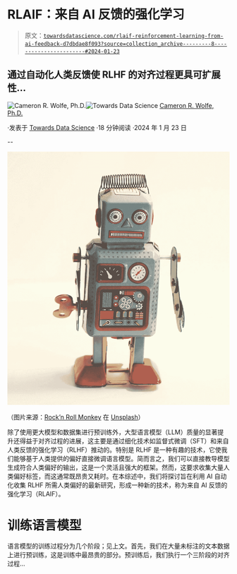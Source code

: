# RLAIF：来自 AI 反馈的强化学习

> 原文：[`towardsdatascience.com/rlaif-reinforcement-learning-from-ai-feedback-d7dbdae8f093?source=collection_archive---------8-----------------------#2024-01-23`](https://towardsdatascience.com/rlaif-reinforcement-learning-from-ai-feedback-d7dbdae8f093?source=collection_archive---------8-----------------------#2024-01-23)

## 通过自动化人类反馈使 RLHF 的对齐过程更具可扩展性…

[](https://wolfecameron.medium.com/?source=post_page---byline--d7dbdae8f093--------------------------------)![Cameron R. Wolfe, Ph.D.](https://wolfecameron.medium.com/?source=post_page---byline--d7dbdae8f093--------------------------------)[](https://towardsdatascience.com/?source=post_page---byline--d7dbdae8f093--------------------------------)![Towards Data Science](https://towardsdatascience.com/?source=post_page---byline--d7dbdae8f093--------------------------------) [Cameron R. Wolfe, Ph.D.](https://wolfecameron.medium.com/?source=post_page---byline--d7dbdae8f093--------------------------------)

·发表于 [Towards Data Science](https://towardsdatascience.com/?source=post_page---byline--d7dbdae8f093--------------------------------) ·18 分钟阅读 ·2024 年 1 月 23 日

--

![](img/e6700ce9041c1d6c1e5ca6dbf2d86e49.png)

（图片来源：[Rock’n Roll Monkey](https://unsplash.com/@rocknrollmonkey?utm_content=creditCopyText&utm_medium=referral&utm_source=unsplash) 在 [Unsplash](https://unsplash.com/photos/gray-and-white-robot-illustration-FTfjMijq-Ws?utm_content=creditCopyText&utm_medium=referral&utm_source=unsplash)）

除了使用更大模型和数据集进行预训练外，大型语言模型（LLM）质量的显著提升还得益于对齐过程的进展，这主要是通过细化技术如监督式微调（SFT）和来自人类反馈的强化学习（RLHF）推动的。特别是 RLHF 是一种有趣的技术，它使我们能够基于人类提供的偏好直接微调语言模型。简而言之，我们可以直接教导模型生成符合人类偏好的输出，这是一个灵活且强大的框架。然而，这要求收集大量人类偏好标签，而这通常既昂贵又耗时。在本综述中，我们将探讨旨在利用 AI 自动化收集 RLHF 所需人类偏好的最新研究，形成一种新的技术，称为来自 AI 反馈的强化学习（RLAIF）。

# 训练语言模型

语言模型的训练过程分为几个阶段；见上文。首先，我们在大量未标注的文本数据上进行预训练，这是训练中最昂贵的部分。预训练后，我们执行一个三阶段的对齐过程…
